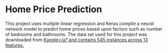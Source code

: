 # Home Price Prediction

This project uses multiple linear regression and Keras complie a neural network model to predict home prices based upon factors such as number of bedrooms and bathrooms. The data set used for this project was downloaded from <a href="https://www.kaggle.com/datasets/harishkumardatalab/housing-price-prediction">Kaggle</a? and contains 545 instances across 13 features.
